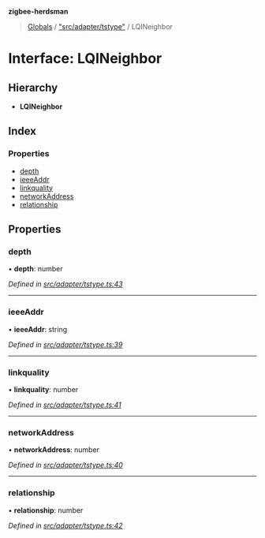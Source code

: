 **zigbee-herdsman**

> [Globals](../README.md) / ["src/adapter/tstype"](../modules/_src_adapter_tstype_.md) / LQINeighbor

# Interface: LQINeighbor

## Hierarchy

* **LQINeighbor**

## Index

### Properties

* [depth](_src_adapter_tstype_.lqineighbor.md#depth)
* [ieeeAddr](_src_adapter_tstype_.lqineighbor.md#ieeeaddr)
* [linkquality](_src_adapter_tstype_.lqineighbor.md#linkquality)
* [networkAddress](_src_adapter_tstype_.lqineighbor.md#networkaddress)
* [relationship](_src_adapter_tstype_.lqineighbor.md#relationship)

## Properties

### depth

•  **depth**: number

*Defined in [src/adapter/tstype.ts:43](https://github.com/Koenkk/zigbee-herdsman/blob/master/src/src/adapter/tstype.ts#L43)*

___

### ieeeAddr

•  **ieeeAddr**: string

*Defined in [src/adapter/tstype.ts:39](https://github.com/Koenkk/zigbee-herdsman/blob/master/src/src/adapter/tstype.ts#L39)*

___

### linkquality

•  **linkquality**: number

*Defined in [src/adapter/tstype.ts:41](https://github.com/Koenkk/zigbee-herdsman/blob/master/src/src/adapter/tstype.ts#L41)*

___

### networkAddress

•  **networkAddress**: number

*Defined in [src/adapter/tstype.ts:40](https://github.com/Koenkk/zigbee-herdsman/blob/master/src/src/adapter/tstype.ts#L40)*

___

### relationship

•  **relationship**: number

*Defined in [src/adapter/tstype.ts:42](https://github.com/Koenkk/zigbee-herdsman/blob/master/src/src/adapter/tstype.ts#L42)*
